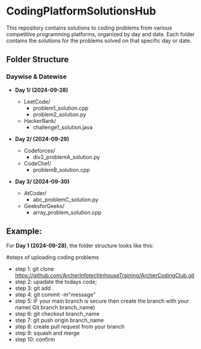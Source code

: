 






# CodingPlatformSolutionsHub

This repository contains solutions to coding problems from various competitive programming platforms, organized by day and date. Each folder contains the solutions for the problems solved on that specific day or date.

## Folder Structure

### Daywise & Datewise

- **Day 1/ (2024-09-28)**
  - LeetCode/
    - problem1_solution.cpp
    - problem2_solution.py
  - HackerRank/
    - challenge1_solution.java

- **Day 2/ (2024-09-29)**
  - Codeforces/
    - div2_problemA_solution.py
  - CodeChef/
    - problemB_solution.cpp

- **Day 3/ (2024-09-30)**
  - AtCoder/
    - abc_problemC_solution.py
  - GeeksforGeeks/
    - array_problem_solution.cpp

## Example:

For **Day 1 (2024-09-28)**, the folder structure looks like this:



#steps of uploading coding problems 

- step 1: git clone https://github.com/ArcherInfotechInhouseTraining/ArcherCodingClub.git
- step 2: upadate the  todays code;
- step 3: git add .
- step 4: git commit -m"message"
- step 5: IF your main branch is secure then create the branch with your name( Git branch branch_name)
- step 6: git checkout branch_name
- step 7: git push origin branch_name
- step 8: create pull request from your branch
- step 9: squash and merge 
- step 10: confirm
